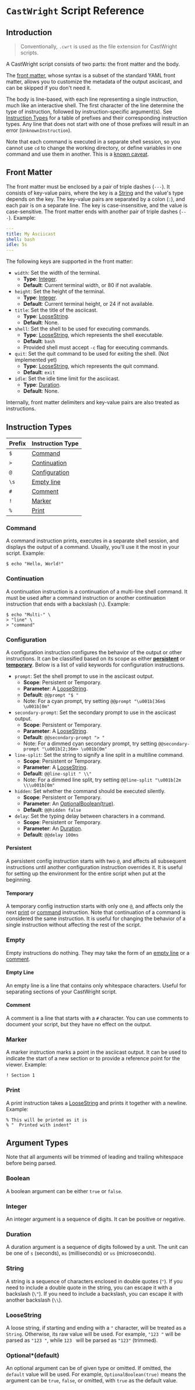 # `CastWright` Script Reference

## Introduction

> Conventionally, `.cwrt` is used as the file extension for CastWright scripts.

A CastWright script consists of two parts: the front matter and the body.

The [front matter](#front-matter), whose syntax is a subset of the standard YAML front matter, allows you to customize the metadata of the output asciicast, and can be skipped if you don't need it.

The body is line-based, with each line representing a single instruction, much like an interactive shell. The first character of the line determine the type of instruction, followed by instruction-specific argument(s). See [Instruction Types](#instruction-types) for a table of prefixes and their corresponding instruction types. Any line that does not start with one of those prefixes will result in an error (`UnknownInstruction`).

Note that each command is executed in a separate shell session, so you cannot use `cd` to change the working directory, or define variables in one command and use them in another. This is a [known caveat](./CAVEATS.md#shell-session).

## Front Matter

The front matter must be enclosed by a pair of triple dashes (`---`). It consists of key-value pairs, where the key is a [String](#string) and the value's type depends on the key. The key-value pairs are separated by a colon (`:`), and each pair is on a separate line. The key is case-insensitive, and the value is case-sensitive. The front matter ends with another pair of triple dashes (`---`). Example:

```yaml
---
title: My Asciicast
shell: bash
idle: 5s
---
```

The following keys are supported in the front matter:

- `width`: Set the width of the terminal.
    - **Type**: [Integer](#integer).
    - **Default**: Current terminal width, or $80$ if not available.
- `height`: Set the height of the terminal.
    - **Type**: [Integer](#integer).
    - **Default**: Current terminal height, or $24$ if not available.
- `title`: Set the title of the asciicast.
    - **Type**: [LooseString](#loosestring).
    - **Default**: None.
- `shell`: Set the shell to be used for executing commands.
    - **Type**: [LooseString](#loosestring), which represents the shell executable.
    - **Default**: `bash`
    - Provided shell must accept `-c` flag for executing commands.
- `quit`: Set the quit command to be used for exiting the shell. (Not implemented yet)
    - **Type**: [LooseString](#loosestring), which represents the quit command.
    - **Default**: `exit`
- `idle`: Set the idle time limit for the asciicast.
    - **Type**: [Duration](#duration).
    - **Default**: None.

Internally, front matter delimiters and key-value pairs are also treated as instructions.

## Instruction Types

| Prefix | Instruction Type |
| ------ | ---------------- |
| `$`    | [Command](#command) |
| `>`    | [Continuation](#continuation) |
| `@`    | [Configuration](#configuration) |
| `\s`   | [Empty line](#empty-line) |
| `#`    | [Comment](#comment) |
| `!`    | [Marker](#marker) |
| `%`    | [Print](#print) |

### Command

A command instruction prints, executes in a separate shell session, and displays the output of a command. Usually, you'll use it the most in your script. Example:

```plaintext
$ echo "Hello, World!"
```

### Continuation

A continuation instruction is a continuation of a multi-line shell command. It must be used after a command instruction or another continuation instruction that ends with a backslash (`\`). Example:

```plaintext
$ echo "Multi-" \
> "line" \
> "command"
```

### Configuration

A configuration instruction configures the behavior of the output or other instructions. It can be classified based on its scope as either [**persistent**](#persistent) or [**temporary**](#temporary). Below is a list of valid keywords for configuration instructions.

- `prompt`: Set the shell prompt to use in the asciicast output.
    - **Scope**: Persistent or Temporary.
    - **Parameter**: A [LooseString](#loosestring).
    - **Default**: `@@prompt "$ "`
    - Note: For a cyan prompt, try setting `@@prompt "\u001b[36m$ \u001b[0m"`
- `secondary-prompt`: Set the secondary prompt to use in the asciicast output.
    - **Scope**: Persistent or Temporary.
    - **Parameter**: A [LooseString](#loosestring).
    - **Default**: `@@secondary-prompt "> "`
    - Note: For a dimmed cyan secondary prompt, try setting `@@secondary-prompt "\u001b[2;36m> \u001b[0m"`
- `line-split`: Set the string to signify a line split in a multiline command.
    - **Scope**: Persistent or Temporary.
    - **Parameter**: A [LooseString](#loosestring).
    - **Default**: `@@line-split " \\"`
    - Note: For a dimmed line split, try setting `@@line-split "\u001b[2m \\\u001b[0m"`
- `hidden`: Set whether the command should be executed silently.
    - **Scope**: Persistent or Temporary.
    - **Parameter**: An [OptionalBoolean(true)](#optionaldefault).
    - **Default**: `@@hidden false`
- `delay`: Set the typing delay between characters in a command.
    - **Scope**: Persistent or Temporary.
    - **Parameter**: An [Duration](#duration).
    - **Default**: `@@delay 100ms`

#### Persistent

A persistent config instruction starts with two `@`, and affects all subsequent instructions until another configuration instruction overrides it. It is useful for setting up the environment for the entire script when put at the beginning.

#### Temporary

A temporary config instruction starts with only one `@`, and affects only the next [print](#print) or [command](#command) instruction. Note that continuation of a command is considered the same instruction. It is useful for changing the behavior of a single instruction without affecting the rest of the script.

### Empty

Empty instructions do nothing. They may take the form of an [empty line](#empty-line) or a [comment](#comment).

#### Empty Line

An empty line is a line that contains only whitespace characters. Useful for separating sections of your CastWright script.

#### Comment

A comment is a line that starts with a `#` character. You can use comments to document your script, but they have no effect on the output.

### Marker

A marker instruction marks a point in the asciicast output. It can be used to indicate the start of a new section or to provide a reference point for the viewer. Example:

```plaintext
! Section 1
```

### Print

A print instruction takes a [LooseString](#loosestring) and prints it together with a newline. Example:

```plaintext
% This will be printed as it is
% "  Printed with indent"
```

## Argument Types

Note that all arguments will be trimmed of leading and trailing whitespace before being parsed.

### Boolean

A boolean argument can be either `true` or `false`.

### Integer

An integer argument is a sequence of digits. It can be positive or negative.

### Duration

A duration argument is a sequence of digits followed by a unit. The unit can be one of `s` (seconds), `ms` (milliseconds) or `us` (microseconds).

### String

A string is a sequence of characters enclosed in double quotes (`"`). If you need to include a double quote in the string, you can escape it with a backslash (`\"`). If you need to include a backslash, you can escape it with another backslash (`\\`).

### LooseString

A loose string, if starting and ending with a `"` character, will be treated as a `String`. Otherwise, its raw value will be used. For example, `"123 "` will be parsed as `"123 "`, while `123 ` will be parsed as `"123"` (trimmed).

### Optional\*(default)

An optional argument can be of given type or omitted. If omitted, the `default` value will be used. For example, `OptionalBoolean(true)` means the argument can be `true`, `false`, or omitted, with `true` as the default value.
